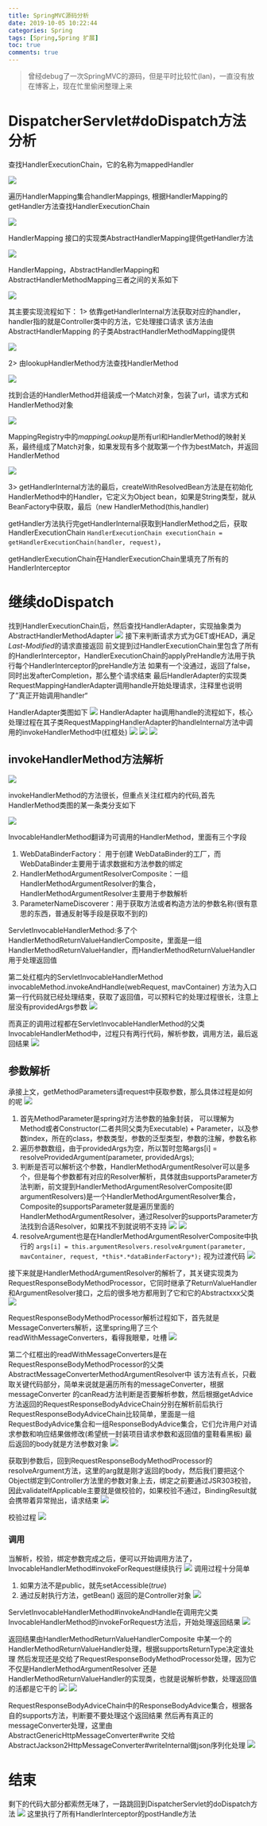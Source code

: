 ```yaml
---
title: SpringMVC源码分析
date: 2019-10-05 10:22:44
categories: Spring
tags: [Spring,Spring 扩展]
toc: true
comments: true
---
```


>曾经debug了一次SpringMVC的源码，但是平时比较忙(lan)，一直没有放在博客上，现在忙里偷闲整理上来

# DispatcherServlet#doDispatch方法分析

查找HandlerExecutionChain，它的名称为mappedHandler

![](https://ae01.alicdn.com/kf/H16c856f002a54ed2978dc4b1d33f2a6bD.png)

遍历HandlerMapping集合handlerMappings, 根据HandlerMapping的getHandler方法查找HandlerExecutionChain

![](https://ae01.alicdn.com/kf/H67d3c69356214afa9c0e7c328d1badedW.png)

HandlerMapping 接口的实现类AbstractHandlerMapping提供getHandler方法

![](https://ae01.alicdn.com/kf/H71b8c8a53ce94783a7c9b8a34676915e3.png)

HandlerMapping，AbstractHandlerMapping和AbstractHandlerMethodMapping三者之间的关系如下

![](https://ae01.alicdn.com/kf/Hc152e4b7c20e433b8cc4a74a3935115ef.png)

其主要实现流程如下：
1> 依靠getHandlerInternal方法获取对应的handler，handler指的就是Controller类中的方法，它处理接口请求
该方法由AbstractHandlerMapping 的子类AbstractHandlerMethodMapping提供

![](https://ae01.alicdn.com/kf/H3025ea329acb4328a6415047a3da6a6fD.png)

2> 由lookupHandlerMethod方法查找HandlerMethod

![](https://ae01.alicdn.com/kf/Hbe25bad47d0845d98b9f659464346fa8N.png)

找到合适的HandlerMethod并组装成一个Match对象，包装了url，请求方式和HandlerMethod对象

![](https://ae01.alicdn.com/kf/H7fc9dfd40f724de6b0ed432a0d9e017fA.png)

MappingRegistry中的*mappingLookup*是所有url和HandlerMethod的映射关系，最终组成了Match对象，如果发现有多个就取第一个作为bestMatch，并返回HandlerMethod

![](https://ae01.alicdn.com/kf/Ha2630f9cebab45678ef9e84e6247eff7e.png)

3> getHandlerInternal方法的最后，createWithResolvedBean方法是在初始化HandlerMethod中的Handler，它定义为Object bean，如果是String类型，就从BeanFactory中获取，最后（new HandlerMethod(this,handler)

getHandler方法执行完getHandlerInternal获取到HandlerMethod之后，获取HandlerExecutionChain
`HandlerExecutionChain executionChain = getHandlerExecutionChain(handler, request)`，

getHandlerExecutionChain在HandlerExecutionChain里填充了所有的HandlerInterceptor

# 继续doDispatch
找到HandlerExecutionChain后，然后查找HandlerAdapter，实现抽象类为AbstractHandlerMethodAdapter
![](https://ae01.alicdn.com/kf/Hb81c2ffa03154ba09a88839a6e2e357eh.png)
接下来判断请求方式为GET或HEAD，满足*Last-Modified*的请求直接返回
前文提到过HandlerExecutionChain里包含了所有的HandlerInterceptor，HandlerExecutionChain的applyPreHandle方法用于执行每个HandlerInterceptor的preHandle方法
如果有一个没通过，返回了false，同时出发afterCompletion，那么整个请求结束
最后HandlerAdapter的实现类RequestMappingHandlerAdapter调用handle开始处理请求，注释里也说明了”真正开始调用handler“

HandlerAdapter类图如下
![](https://ae01.alicdn.com/kf/Hac81cd901f654da69db0976c91765d6fw.png)
HandlerAdapter ha调用handle的流程如下，核心处理过程在其子类RequestMappingHandlerAdapter的handleInternal方法中调用的invokeHandlerMethod中(红框处)
![](https://ae01.alicdn.com/kf/H14d4d6d09b8d4716ad79def79ddd48d3D.png)
![](https://ae01.alicdn.com/kf/Hcfc0a4cb73f24d6ea49d169831f5c2dbx.png)
![](https://ae01.alicdn.com/kf/Ha5a165c031ff4de897937582f4e25dbd8.png)

## invokeHandlerMethod方法解析
![](https://ae01.alicdn.com/kf/H870bfbf42e454aa9aafb69c8d7fbe459A.png)

invokeHandlerMethod的方法很长，但重点关注红框内的代码,首先HandlerMethod类图的某一条类分支如下

![](https://ae01.alicdn.com/kf/H4b768a2b8d0b4806b3c6c9a277759ae2A.png)

InvocableHandlerMethod翻译为可调用的HandlerMethod，里面有三个字段
1. WebDataBinderFactory： 用于创建 WebDataBinder的工厂，而WebDataBinder主要用于请求数据和方法参数的绑定
2. HandlerMethodArgumentResolverComposite：一组HandlerMethodArgumentResolver的集合，HandlerMethodArgumentResolver主要用于参数解析
3. ParameterNameDiscoverer：用于获取方法或者构造方法的参数名称(很有意思的东西，普通反射等手段是获取不到的)

ServletInvocableHandlerMethod:多了个HandlerMethodReturnValueHandlerComposite，里面是一组HandlerMethodReturnValueHandler，而HandlerMethodReturnValueHandler用于处理返回值

第二处红框内的ServletInvocableHandlerMethod invocableMethod.invokeAndHandle(webRequest, mavContainer) 方法为入口
第一行代码就已经处理结束，获取了返回值，可以预料它的处理过程很长，注意上层没有providedArgs参数
![](https://ae01.alicdn.com/kf/H8230848f16fb403f907332bb61261ea8U.png)

而真正的调用过程都在ServletInvocableHandlerMethod的父类InvocableHandlerMethod中，过程只有两行代码，解析参数，调用方法，最后返回结果
![](https://ae01.alicdn.com/kf/Hcc1af06c535c469b90a0cd21e322dac1I.png)

## 参数解析
承接上文，getMethodParameters请request中获取参数，那么具体过程是如何的呢
![](https://ae01.alicdn.com/kf/H0cc6db5534574e20a2a71375af5e4cedM.png)
1. 首先MethodParameter是spring对方法参数的抽象封装， 可以理解为Method或者Constructor(二者共同父类为Executable) + Parameter，以及参数index，所在的class，参数类型，参数的泛型类型，参数的注解，参数名称
2. 遍历参数数组，由于providedArgs为空，所以暂时忽略args[i] = resolveProvidedArgument(parameter, providedArgs);
3. 判断是否可以解析这个参数，HandlerMethodArgumentResolver可以是多个，但是每个参数都有对应的Resolver解析，具体就由supportsParameter方法判断，前文提到HandlerMethodArgumentResolverComposite(即argumentResolvers)是一个HandlerMethodArgumentResolver集合，Composite的supportsParameter就是遍历里面的HandlerMethodArgumentResolver，通过Resolver的supportsParameter方法找到合适Resolver，如果找不到就说明不支持
![](https://ae01.alicdn.com/kf/H30c46b35c7244e81b925361a300f5608F.png)
![](https://ae01.alicdn.com/kf/H3e58404a2dd7408bb633d5123cbd96aaR.png)
4. resolveArgument也是在HandlerMethodArgumentResolverComposite中执行的
	`args[i] = this.argumentResolvers.resolveArgument(parameter, mavContainer, request, *this*.*dataBinderFactory*);`
视为过渡代码
![](https://ae01.alicdn.com/kf/Hfb9706db3fb74f708636a8a40ad2fe4cN.png)

接下来就是HandlerMethodArgumentResolver的解析了，其关键实现类为RequestResponseBodyMethodProcessor，它同时继承了ReturnValueHandler和ArgumentResolver接口，之后的很多地方都用到了它和它的Abstractxxx父类
![](https://ae01.alicdn.com/kf/H9045100b3ee1498cadf9ae26a09db0dem.png)

RequestResponseBodyMethodProcessor解析过程如下，首先就是MessageConverters解析，这里spring用了三个readWithMessageConverters，看得我眼晕，吐槽
![](https://ae01.alicdn.com/kf/H18b244aea3614aa3993484b20e0e9f83m.png)

第二个红框出的readWithMessageConverters是在RequestResponseBodyMethodProcessor的父类AbstractMessageConverterMethodArgumentResolver中
该方法有点长，只截取关键代码部分，简单来说就是遍历所有的messageConverter，根据messageConverter 的canRead方法判断是否要解析参数，然后根据getAdvice方法返回的RequestResponseBodyAdviceChain分别在解析前后执行
RequestResponseBodyAdviceChain比较简单，里面是一组RequestBodyAdvice集合和一组ResponseBodyAdvice集合，它们允许用户对请求参数和响应结果做修改(希望统一封装项目请求参数和返回值的童鞋看黑板)
最后返回的body就是方法参数对象
![](https://ae01.alicdn.com/kf/H9381d3a466414d969964de3795b8bb44A.png)

获取到参数后，回到RequestResponseBodyMethodProcessor的resolveArgument方法，这里的arg就是刚才返回的body，然后我们要把这个Object绑定到Controller方法里的参数对象上去，绑定之前要通过JSR303校验，因此validateIfApplicable主要就是做校验的，如果校验不通过，BindingResult就会携带着异常抛出，请求结束
![](https://ae01.alicdn.com/kf/H81e2c8aa48924025bd24721318885302v.png)

校验过程
![](https://ae01.alicdn.com/kf/Hca013c6334704efcbbefa03bb25a93beY.png)

### 调用
当解析，校验，绑定参数完成之后，便可以开始调用方法了，InvocableHandlerMethod#invokeForRequest继续执行
![](https://ae01.alicdn.com/kf/H5b71d02a027e4dd4923fc58f5d32cde17.png)
调用过程十分简单
1. 如果方法不是public，就先setAccessible(*true*)
2. 通过反射执行方法，getBean() 返回的是Controller对象
![](https://ae01.alicdn.com/kf/H3792b5c8d7a14038bdda3a619411f329m.png)

ServletInvocableHandlerMethod#invokeAndHandle在调用完父类InvocableHandlerMethod的invokeForRequest方法后，开始处理返回结果
![](https://ae01.alicdn.com/kf/He14f1031b43c4275b7f0502e60853b792.png)

返回结果由HandlerMethodReturnValueHandlerComposite 中某一个的HandlerMethodReturnValueHandler处理，根据supportsReturnType决定谁处理
然后发现还是交给了RequestResponseBodyMethodProcessor处理，因为它不仅是HandlerMethodArgumentResolver
还是HandlerMethodReturnValueHandler的实现类，也就是说解析参数，处理返回值的活都是它干的
![](https://ae01.alicdn.com/kf/Hc6518f793c654369a1a417e3f0b3a71dB.png)
![](https://ae01.alicdn.com/kf/H3da3d4369222482fa6674e59eefc05beb.png)

RequestResponseBodyAdviceChain中的ResponseBodyAdvice集合，根据各自的supports方法，判断要不要处理这个返回结果
然后再有真正的messageConverter处理，这里由AbstractGenericHttpMessageConverter#write
交给AbstractJackson2HttpMessageConverter#writeInternal做json序列化处理
![](https://ae01.alicdn.com/kf/H3ec8bbe3dbde4c779d60354c83735b9dP.png)

# 结束

剩下的代码大部分都索然无味了，一路跳回到DispatcherServlet的doDispatch方法
![](https://ae01.alicdn.com/kf/Had821ec5f1144629949b04a78dd6b6fdc.png)
这里执行了所有HandlerInterceptor的postHandle方法


